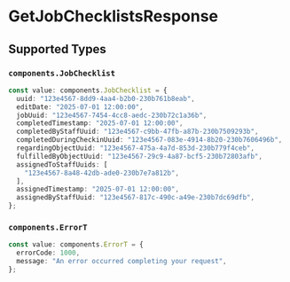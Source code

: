 # GetJobChecklistsResponse


## Supported Types

### `components.JobChecklist`

```typescript
const value: components.JobChecklist = {
  uuid: "123e4567-8dd9-4aa4-b2b0-230b761b8eab",
  editDate: "2025-07-01 12:00:00",
  jobUuid: "123e4567-7454-4cc8-aedc-230b72c1a36b",
  completedTimestamp: "2025-07-01 12:00:00",
  completedByStaffUuid: "123e4567-c9bb-47fb-a87b-230b7509293b",
  completedDuringCheckinUuid: "123e4567-083e-4914-8b20-230b7606496b",
  regardingObjectUuid: "123e4567-475a-4a7d-853d-230b779f4ceb",
  fulfilledByObjectUuid: "123e4567-29c9-4a87-bcf5-230b72803afb",
  assignedToStaffUuids: [
    "123e4567-8a48-42db-ade0-230b7e7a812b",
  ],
  assignedTimestamp: "2025-07-01 12:00:00",
  assignedByStaffUuid: "123e4567-817c-490c-a49e-230b7dc69dfb",
};
```

### `components.ErrorT`

```typescript
const value: components.ErrorT = {
  errorCode: 1000,
  message: "An error occurred completing your request",
};
```

